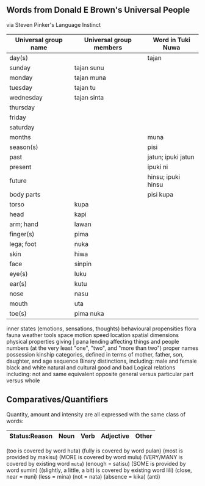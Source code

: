 Words from Donald E Brown's Universal People
--------------------------------------------

via Steven Pinker's Language Instinct

Universal group name | Universal group members | Word in Tuki Nuwa
---------------------|-------------------------|------------------
day(s)               |                         | tajan
   sunday            | tajan sunu
   monday            | tajan muna
   tuesday           | tajan tu
   wednesday         | tajan sinta
   thursday          | 
   friday            | 
   saturday          | 
months               |                         | muna
season(s)            |                         | <year> pisi
past                 |                         | jatun; ipuki jatun
present              |                         | ipuki ni
future               |                         | hinsu; ipuki hinsu
body parts           |                         | pisi kupa
   torso             | kupa
   head              | kapi
   arm; hand         | lawan
   finger(s)         | pima
   lega; foot        | nuka
   skin              | hiwa
   face              | sinpin
   eye(s)            | luku
   ear(s)            | kutu
   nose              | nasu
   mouth             | uta
   toe(s)            | pima nuka
inner states 
(emotions, 
sensations, 
thoughts)
behavioural propensities
flora
fauna
weather
tools
space
motion
speed
location
spatial dimensions
physical properties
giving              | pana
lending
affecting things and people
numbers (at the very least "one", "two", and "more than two")
proper names
possession
kinship categories, defined in terms of mother, father, son, daughter, and age sequence
Binary distinctions, including:
    male and female
    black and white
    natural and cultural
    good and bad
Logical relations including:
    not
    and
    same
    equivalent
    opposite
general versus particular
part versus whole

Comparatives/Quantifiers
------------

Quantity, amount and intensity are all expressed with the same class of words:

Status:Reason | Noun | Verb | Adjective | Other
--------------|------|------|-----------|------
(too is covered by word huta)
(fully is covered by word pulan)
(most is provided by makisu)
(MORE is covered by word mulu)
(VERY/MANY is covered by existing word `muta`)
(enough = satisu)
(SOME is provided by word sumin)
((slightly, a little, a bit) is covered by existing word lili)
(close, near = nuni)
(less = mina)
(not = nata)
(absence = kika)
(anti)

